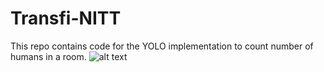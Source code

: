 # Transfi-NITT
This repo contains code for the YOLO implementation to count number of humans in a room.
![alt text](https://drive.google.com/drive/u/1/folders/1MZqbKLxUdQa02yxA9KguXxnsbOgEd08U)
